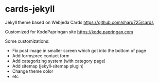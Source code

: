 # cards-jekyll

Jekyll theme based on Webjeda Cards
https://github.com/sharu725/cards

Customized for KodePapringan site
https://kode.papringan.com

Some customizations:
- Fix post image in smaller screen which got into the bottom of page
- Add formspree contact form
- Add categorizing system (with category page)
- Add sitemap (jekyll-sitemap plugin)
- Change theme color
- etc
